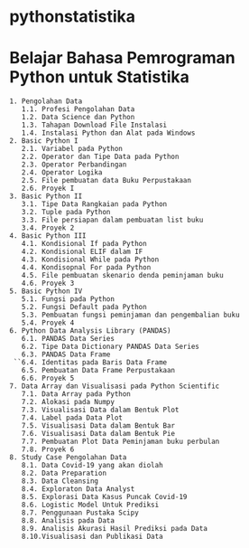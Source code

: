 # pythonstatistika
# Belajar Bahasa Pemrograman Python untuk Statistika
    1. Pengolahan Data
       1.1. Profesi Pengolahan Data
       1.2. Data Science dan Python
       1.3. Tahapan Download File Instalasi
       1.4. Instalasi Python dan Alat pada Windows
    2. Basic Python I
       2.1. Variabel pada Python
       2.2. Operator dan Tipe Data pada Python
       2.3. Operator Perbandingan
       2.4. Operator Logika
       2.5. File pembuatan data Buku Perpustakaan
       2.6. Proyek I
    3. Basic Python II
       3.1. Tipe Data Rangkaian pada Python
       3.2. Tuple pada Python
       3.3. File persiapan dalam pembuatan list buku
       3.4. Proyek 2
    4. Basic Python III
       4.1. Kondisional If pada Python
       4.2. Kondisional ELIF dalam IF
       4.3. Kondisional While pada Python
       4.4. Kondisopnal For pada Python
       4.5. File pembuatan skenario denda peminjaman buku
       4.6. Proyek 3
    5. Basic Python IV
       5.1. Fungsi pada Python
       5.2. Fungsi Default pada Python
       5.3. Pembuatan fungsi peminjaman dan pengembalian buku
       5.4. Proyek 4
    6. Python Data Analysis Library (PANDAS)
       6.1. PANDAS Data Series
       6.2. Tipe Data Dictionary PANDAS Data Series
       6.3. PANDAS Data Frame
     ``6.4. Identitas pada Baris Data Frame
       6.5. Pembuatan Data Frame Perpustakaan
       6.6. Proyek 5
    7. Data Array dan Visualisasi pada Python Scientific
       7.1. Data Array pada Python
       7.2. Alokasi pada Numpy
       7.3. Visualisasi Data dalam Bentuk Plot
       7.4. Label pada Data Plot
       7.5. Visualisasi Data dalam Bentuk Bar
       7.6. Visualisasi Data dalam Bentuk Pie
       7.7. Pembuatan Plot Data Peminjaman buku perbulan
       7.8. Proyek 6
    8. Study Case Pengolahan Data
       8.1. Data Covid-19 yang akan diolah
       8.2. Data Preparation
       8.3. Data Cleansing
       8.4. Exploraton Data Analyst
       8.5. Explorasi Data Kasus Puncak Covid-19
       8.6. Logistic Model Untuk Prediksi
       8.7. Penggunaan Pustaka Scipy
       8.8. Analisis pada Data 
       8.9. Analisis Akurasi Hasil Prediksi pada Data
       8.10.Visualisasi dan Publikasi Data
